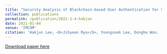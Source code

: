 ```yaml
---
title: "Security Analysis of Blockchain-based User Authentication for Smart Grid Edge Computing Infrastructure"
collection: publications
permalink: /publication/2021-1-4-hakjun
date: 2021-01-04
venue: 'IMCOM'
citation: 'Hakjun Lee, <b>Jihyeon Ryu</b>, Youngsook Lee, Dongho Won. (2021). "Security Analysis of Blockchain-based User Authentication for Smart Grid Edge Computing Infrastructure." <i>IMCOM</i>. 1-4.'
---
```


[Download paper here](http://janicejihyeon.github.io/files/imcom2021_hakjun.pdf)
